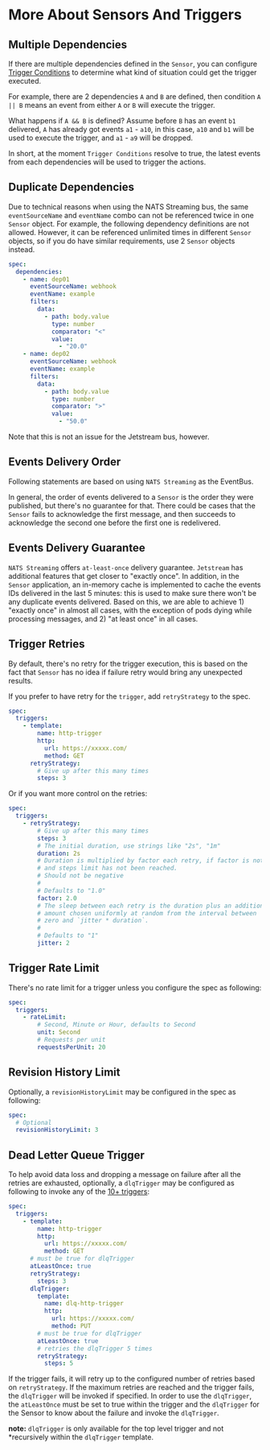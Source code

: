 # More About Sensors And Triggers

## Multiple Dependencies

If there are multiple dependencies defined in the `Sensor`, you can configure
[Trigger Conditions](trigger-conditions.md) to determine what kind of situation
could get the trigger executed.

For example, there are 2 dependencies `A` and `B` are defined, then condition
`A || B` means an event from either `A` or `B` will execute the trigger.

What happens if `A && B` is defined? Assume before `B` has an event `b1`
delivered, `A` has already got events `a1` - `a10`, in this case, `a10` and `b1`
will be used to execute the trigger, and `a1` - `a9` will be dropped.

In short, at the moment `Trigger Conditions` resolve to true, the latest events
from each dependencies will be used to trigger the actions.

## Duplicate Dependencies

Due to technical reasons when using the NATS Streaming bus, the same `eventSourceName` and `eventName` combo can not
be referenced twice in one `Sensor` object. For example, the following dependency
definitions are not allowed. However, it can be referenced unlimited times in
different `Sensor` objects, so if you do have similar requirements, use 2
`Sensor` objects instead.

```yaml
spec:
  dependencies:
    - name: dep01
      eventSourceName: webhook
      eventName: example
      filters:
        data:
          - path: body.value
            type: number
            comparator: "<"
            value:
              - "20.0"
    - name: dep02
      eventSourceName: webhook
      eventName: example
      filters:
        data:
          - path: body.value
            type: number
            comparator: ">"
            value:
              - "50.0"
```

Note that this is not an issue for the Jetstream bus, however.

## Events Delivery Order

Following statements are based on using `NATS Streaming` as the EventBus.

In general, the order of events delivered to a `Sensor` is the order they were
published, but there's no guarantee for that. There could be cases that the
`Sensor` fails to acknowledge the first message, and then succeeds to
acknowledge the second one before the first one is redelivered.

## Events Delivery Guarantee

`NATS Streaming` offers `at-least-once` delivery guarantee. `Jetstream` has additional features that get closer to "exactly once". In addition, in the `Sensor` application, an in-memory cache is implemented to cache the events IDs delivered
in the last 5 minutes: this is used to make sure there won't be any duplicate
events delivered. Based on this, we are able to achieve 1) "exactly once" in almost all cases, with the exception of pods dying while processing messages, and 2) "at least once" in all cases.

## Trigger Retries

By default, there's no retry for the trigger execution, this is based on the
fact that `Sensor` has no idea if failure retry would bring any unexpected
results.

If you prefer to have retry for the `trigger`, add `retryStrategy` to the spec.

```yaml
spec:
  triggers:
    - template:
        name: http-trigger
        http:
          url: https://xxxxx.com/
          method: GET
      retryStrategy:
        # Give up after this many times
        steps: 3
```

Or if you want more control on the retries:

```yaml
spec:
  triggers:
    - retryStrategy:
        # Give up after this many times
        steps: 3
        # The initial duration, use strings like "2s", "1m"
        duration: 2s
        # Duration is multiplied by factor each retry, if factor is not zero
        # and steps limit has not been reached.
        # Should not be negative
        #
        # Defaults to "1.0"
        factor: 2.0
        # The sleep between each retry is the duration plus an additional
        # amount chosen uniformly at random from the interval between
        # zero and `jitter * duration`.
        #
        # Defaults to "1"
        jitter: 2
```

## Trigger Rate Limit

There's no rate limit for a trigger unless you configure the spec as following:

```yaml
spec:
  triggers:
    - rateLimit:
        # Second, Minute or Hour, defaults to Second
        unit: Second
        # Requests per unit
        requestsPerUnit: 20
```

## Revision History Limit

Optionally, a `revisionHistoryLimit` may be configured in the spec as following:

```yaml
spec:
  # Optional
  revisionHistoryLimit: 3
```

## Dead Letter Queue Trigger

To help avoid data loss and dropping a message on failure after all the retries are
exhausted, optionally, a `dlqTrigger` may be configured as following to invoke
any of the [10+ triggers](https://argoproj.github.io/argo-events/concepts/trigger/):

```yaml
spec:
  triggers:
    - template:
        name: http-trigger
        http:
          url: https://xxxxx.com/
          method: GET
      # must be true for dlqTrigger
      atLeastOnce: true  
      retryStrategy:
        steps: 3
      dlqTrigger:
        template:
          name: dlq-http-trigger
          http:
            url: https://xxxxx.com/
            method: PUT
        # must be true for dlqTrigger
        atLeastOnce: true
        # retries the dlqTrigger 5 times
        retryStrategy:
          steps: 5
```

If the trigger fails, it will retry up to the configured number of retries based
on `retryStrategy`. If the maximum retries are reached and the trigger fails, the
`dlqTrigger` will be invoked if specified.  In order to use the `dlqTrigger`,
the `atLeastOnce` must be set to true within the trigger and the `dlqTrigger` for
the Sensor to know about the failure and invoke the `dlqTrigger`.

**note:** `dlqTrigger` is only available for the top level trigger and not
*recursively within the `dlqTrigger` template.
